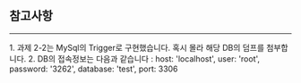 <h2>참고사항</h2>
<hr>
1. 과제 2-2는 MySql의 Trigger로 구현했습니다. 혹시 몰라 해당 DB의 덤프를 첨부합니다.
2. DB의 접속정보는 다음과 같습니다 :
  host: 'localhost',
  user: 'root',
  password: '3262',
  database: 'test',
  port: 3306
